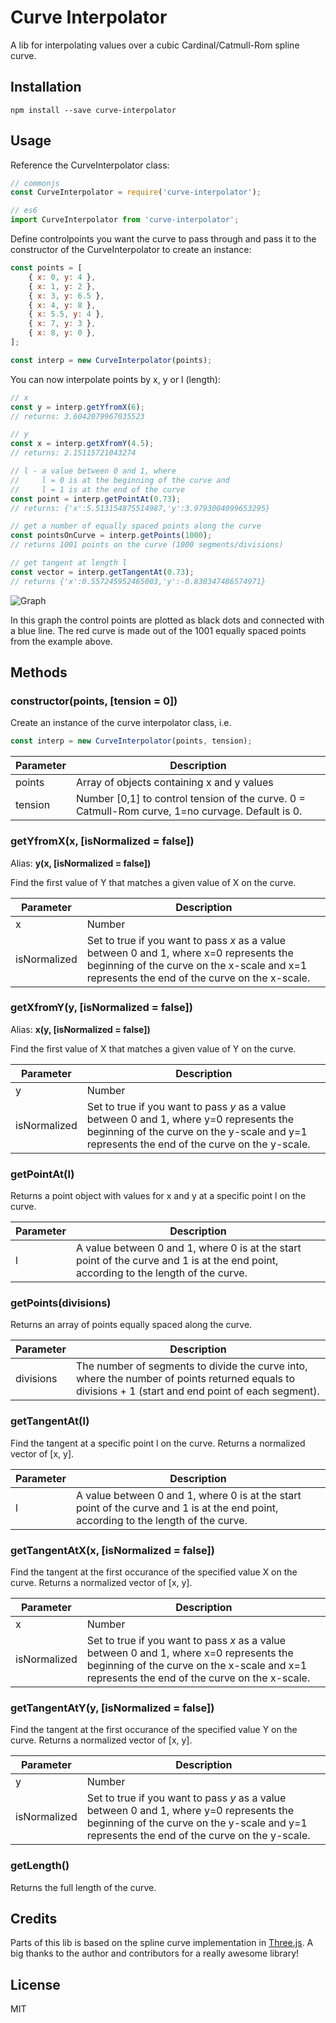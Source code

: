 # Curve Interpolator

A lib for interpolating values over a cubic Cardinal/Catmull-Rom spline curve.

## Installation
```
npm install --save curve-interpolator
```
## Usage
Reference the CurveInterpolator class:
```js
// commonjs
const CurveInterpolator = require('curve-interpolator');

// es6
import CurveInterpolator from 'curve-interpolator';

```

Define controlpoints you want the curve to pass through and pass it to the constructor of the CurveInterpolator to create an instance:

```js
const points = [
    { x: 0, y: 4 },
    { x: 1, y: 2 },
    { x: 3, y: 6.5 },
    { x: 4, y: 8 },
    { x: 5.5, y: 4 },
    { x: 7, y: 3 },
    { x: 8, y: 0 },
];

const interp = new CurveInterpolator(points);
```

You can now interpolate points by x, y or l (length):

```js
// x
const y = interp.getYfromX(6);
// returns: 3.6042079967035523

// y
const x = interp.getXfromY(4.5);
// returns: 2.15115721043274

// l - a value between 0 and 1, where  
//     l = 0 is at the beginning of the curve and
//     l = 1 is at the end of the curve
const point = interp.getPointAt(0.73);
// returns: {'x':5.513154875514987,'y':3.9793004099653295}

// get a number of equally spaced points along the curve
const pointsOnCurve = interp.getPoints(1000);
// returns 1001 points on the curve (1000 segments/divisions)

// get tangent at length l
const vector = interp.getTangentAt(0.73);
// returns {'x':0.557245952465003,'y':-0.830347486574971}
```
![Graph](https://raw.githubusercontent.com/kjerandp/curve-interpolator/master/test/static/graph.png)

In this graph the control points are plotted as black dots and connected with a blue line. The red curve is made out of the 1001 equally spaced points from the example above.

## Methods
### constructor(points, [tension = 0])
Create an instance of the curve interpolator class, i.e. 
```js
const interp = new CurveInterpolator(points, tension);
```  
| Parameter     | Description
|---------------|--------------------------------------------|
| points    | Array of objects containing x and y values |
| tension   | Number [0,1] to control tension of the curve. 0 = Catmull-Rom curve, 1=no curvage. Default is 0.


### getYfromX(x, [isNormalized = false]) 

Alias: __y(x, [isNormalized = false])__

Find the first value of Y that matches a given value of X on the curve. 

| Parameter     | Description
|---------------|--------------------------------------------|
| x             | Number
| isNormalized  | Set to true if you want to pass _x_ as a value between 0 and 1, where x=0 represents the beginning of the curve on the x-scale and x=1 represents the end of the curve on the x-scale.


### getXfromY(y, [isNormalized = false]) 

Alias: __x(y, [isNormalized = false])__

Find the first value of X that matches a given value of Y on the curve. 

| Parameter     | Description
|---------------|--------------------------------------------|
| y             | Number
| isNormalized  | Set to true if you want to pass _y_ as a value between 0 and 1, where y=0 represents the beginning of the curve on the y-scale and y=1 represents the end of the curve on the y-scale.


### getPointAt(l) 

Returns a point object with values for x and y at a specific point l on the curve.

| Parameter     | Description
|---------------|--------------------------------------------|
| l             | A value between 0 and 1, where 0 is at the start point of the curve and 1 is at the end point, according to the length of the curve.


### getPoints(divisions) 

Returns an array of points equally spaced along the curve.

| Parameter     | Description
|---------------|--------------------------------------------|
| divisions             | The number of segments to divide the curve into, where the number of points returned equals to divisions + 1 (start and end point of each segment).

### getTangentAt(l) 

Find the tangent at a specific point l on the curve. Returns a normalized vector of [x, y].

| Parameter     | Description
|---------------|--------------------------------------------|
| l             | A value between 0 and 1, where 0 is at the start point of the curve and 1 is at the end point, according to the length of the curve.


### getTangentAtX(x, [isNormalized = false]) 

Find the tangent at the first occurance of the specified value X on the curve. Returns a normalized vector of [x, y].

| Parameter     | Description
|---------------|--------------------------------------------|
| x             | Number
| isNormalized  | Set to true if you want to pass _x_ as a value between 0 and 1, where x=0 represents the beginning of the curve on the x-scale and x=1 represents the end of the curve on the x-scale.

### getTangentAtY(y, [isNormalized = false]) 

Find the tangent at the first occurance of the specified value Y on the curve. Returns a normalized vector of [x, y].

| Parameter     | Description
|---------------|--------------------------------------------|
| y             | Number
| isNormalized  | Set to true if you want to pass _y_ as a value between 0 and 1, where y=0 represents the beginning of the curve on the y-scale and y=1 represents the end of the curve on the y-scale.


### getLength() 

Returns the full length of the curve.


## Credits
Parts of this lib is based on the spline curve implementation in  [Three.js](https://github.com/mrdoob/three.js/). A big thanks to the author and contributors for a really awesome library!

## License
MIT
